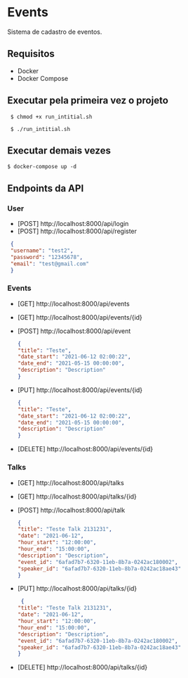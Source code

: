 # Events

Sistema de cadastro de eventos.

## Requisitos

- Docker
- Docker Compose

## Executar pela primeira vez o projeto

`` $ chmod +x run_intitial.sh``

`` $ ./run_intitial.sh``

## Executar demais vezes

`` $ docker-compose up -d ``

## Endpoints da API 

### User 

* [POST] http://localhost:8000/api/login
* [POST] http://localhost:8000/api/register
  
 ```json
  {
  "username": "test2",
  "password": "12345678",
  "email": "test@gmail.com"
  }
```

### Events

* [GET] http://localhost:8000/api/events
* [GET] http://localhost:8000/api/events/{id}
* [POST] http://localhost:8000/api/event

  ```json 
  {
  "title": "Teste",
  "date_start": "2021-06-12 02:00:22",
  "date_end": "2021-05-15 00:00:00",
  "description": "Description"
  } 
  ```
* [PUT] http://localhost:8000/api/events/{id}

  ```json 
  {
  "title": "Teste",
  "date_start": "2021-06-12 02:00:22",
  "date_end": "2021-05-15 00:00:00",
  "description": "Description"
  } 
  ```
  
* [DELETE] http://localhost:8000/api/events/{id}

### Talks

* [GET] http://localhost:8000/api/talks
* [GET] http://localhost:8000/api/talks/{id}
* [POST] http://localhost:8000/api/talk

  ```json 
  {
  "title": "Teste Talk 2131231",
  "date": "2021-06-12",
  "hour_start": "12:00:00",
  "hour_end": "15:00:00",
  "description": "Description",
  "event_id": "6afad7b7-6320-11eb-8b7a-0242ac180002",
  "speaker_id": "6afad7b7-6320-11eb-8b7a-0242ac18ae43"
  }
  ```
  
* [PUT] http://localhost:8000/api/talks/{id}

  ```json
   {
  "title": "Teste Talk 2131231",
  "date": "2021-06-12",
  "hour_start": "12:00:00",
  "hour_end": "15:00:00",
  "description": "Description",
  "event_id": "6afad7b7-6320-11eb-8b7a-0242ac180002",
  "speaker_id": "6afad7b7-6320-11eb-8b7a-0242ac18ae43"
  }
  ```

* [DELETE] http://localhost:8000/api/talks/{id}

